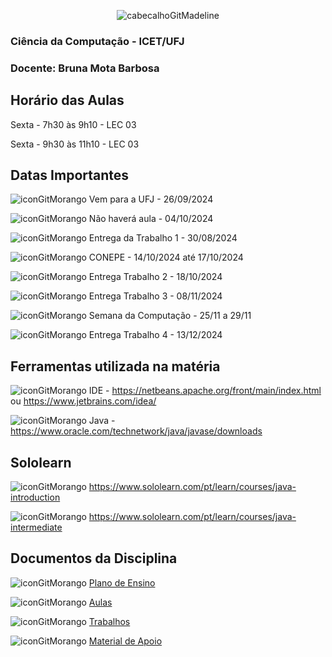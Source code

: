 <div align="center">
  
![cabecalhoGitMadeline](https://github.com/user-attachments/assets/24f5ce50-1ba0-49dc-acb3-9eecc1eb78d6)

</div>

### Ciência da Computação - ICET/UFJ
### Docente: Bruna Mota Barbosa

## Horário das Aulas

Sexta - 7h30 às 9h10 - LEC 03

Sexta - 9h30 às 11h10 - LEC 03

## Datas Importantes

![iconGitMorango](https://github.com/user-attachments/assets/8fc95e93-8995-4090-bac8-72d46ddf9911) Vem para a UFJ - 26/09/2024

![iconGitMorango](https://github.com/user-attachments/assets/8fc95e93-8995-4090-bac8-72d46ddf9911) Não haverá aula - 04/10/2024

![iconGitMorango](https://github.com/user-attachments/assets/8fc95e93-8995-4090-bac8-72d46ddf9911) Entrega da Trabalho 1 - 30/08/2024

![iconGitMorango](https://github.com/user-attachments/assets/8fc95e93-8995-4090-bac8-72d46ddf9911) CONEPE - 14/10/2024 até 17/10/2024

![iconGitMorango](https://github.com/user-attachments/assets/8fc95e93-8995-4090-bac8-72d46ddf9911) Entrega Trabalho 2 - 18/10/2024

![iconGitMorango](https://github.com/user-attachments/assets/8fc95e93-8995-4090-bac8-72d46ddf9911) Entrega Trabalho 3 - 08/11/2024

![iconGitMorango](https://github.com/user-attachments/assets/8fc95e93-8995-4090-bac8-72d46ddf9911) Semana da Computação - 25/11 a 29/11

![iconGitMorango](https://github.com/user-attachments/assets/8fc95e93-8995-4090-bac8-72d46ddf9911) Entrega Trabalho 4 - 13/12/2024

## Ferramentas utilizada na matéria

![iconGitMorango](https://github.com/user-attachments/assets/8fc95e93-8995-4090-bac8-72d46ddf9911) IDE - https://netbeans.apache.org/front/main/index.html ou https://www.jetbrains.com/idea/

![iconGitMorango](https://github.com/user-attachments/assets/8fc95e93-8995-4090-bac8-72d46ddf9911) Java - https://www.oracle.com/technetwork/java/javase/downloads

## Sololearn

![iconGitMorango](https://github.com/user-attachments/assets/8fc95e93-8995-4090-bac8-72d46ddf9911) https://www.sololearn.com/pt/learn/courses/java-introduction

![iconGitMorango](https://github.com/user-attachments/assets/8fc95e93-8995-4090-bac8-72d46ddf9911) https://www.sololearn.com/pt/learn/courses/java-intermediate

## Documentos da Disciplina

![iconGitMorango](https://github.com/user-attachments/assets/8fc95e93-8995-4090-bac8-72d46ddf9911) [Plano de Ensino](https://github.com/user-attachments/files/16566159/Plano.de.Ensino.CG.-.02_2024.pdf)


![iconGitMorango](https://github.com/user-attachments/assets/8fc95e93-8995-4090-bac8-72d46ddf9911) [Aulas](https://github.com/brunamota/ComputacaoGrafica/blob/main/Aulas.md)

![iconGitMorango](https://github.com/user-attachments/assets/8fc95e93-8995-4090-bac8-72d46ddf9911) [Trabalhos](https://github.com/brunamota/ComputacaoGrafica/blob/main/Trabalhos.md)

![iconGitMorango](https://github.com/user-attachments/assets/8fc95e93-8995-4090-bac8-72d46ddf9911) [Material de Apoio](https://github.com/user-attachments/files/16549762/Computacao.grafica.Uma.abordagem.pratica.pdf)


